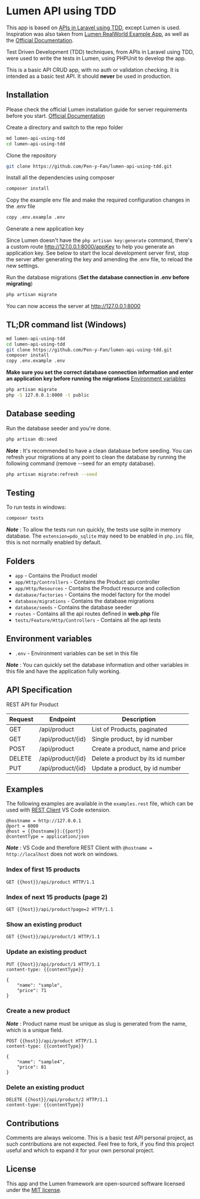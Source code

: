 # Lumen API using TDD

This app is based on [APIs in Laravel using TDD](https://www.youtube.com/playlist?list=PL3ZhWMazGi9KGG64X_HJlZ_sQuvyFGoMo), except Lumen is used. Inspiration was also taken from [Lumen RealWorld Example App](https://github.com/elcobvg/lumen-realworld-example-app), as well as the [Official Documentation](https://lumen.laravel.com/docs).

Test Driven Development (TDD) techniques, from APIs in Laravel using TDD, were used to write the tests in Lumen, using PHPUnit to develop the app.

This is a basic API CRUD app, with no auth or validation checking. It is intended as a basic test API. It should **never** be used in production.

## Installation

Please check the official Lumen installation guide for server requirements before you start. [Official Documentation](https://lumen.laravel.com/docs)

Create a directory and switch to the repo folder

```sh
md lumen-api-using-tdd
cd lumen-api-using-tdd
```

Clone the repository

```sh
git clone https://github.com/Pen-y-Fan/lumen-api-using-tdd.git
```

Install all the dependencies using composer

```sh
composer install
```

Copy the example env file and make the required configuration changes in the .env file

```sh
copy .env.example .env
```

Generate a new application key

Since Lumen doesn't have the `php artisan key:generate` command, there's a custom route <http://127.0.0.1:8000/appKey> to help you generate an application key. See below to start the local development server first, stop the server after generating the key and amending the .env file, to reload the new settings.

Run the database migrations (**Set the database connection in .env before migrating**)

```sh
php artisan migrate
```

You can now access the server at <http://127.0.0.1:8000>

## TL;DR command list (Windows)

```sh
md lumen-api-using-tdd
cd lumen-api-using-tdd
git clone https://github.com/Pen-y-Fan/lumen-api-using-tdd.git
composer install
copy .env.example .env
```

**Make sure you set the correct database connection information and enter an application key before running the migrations** [Environment variables](#environment-variables)

```sh
php artisan migrate
php -S 127.0.0.1:8000 -t public
```

## Database seeding

Run the database seeder and you're done.

```sh
php artisan db:seed
```

***Note*** : It's recommended to have a clean database before seeding. You can refresh your migrations at any point to clean the database by running the following command (remove --seed for an empty database).

```sh
php artisan migrate:refresh --seed
```

## Testing

To run tests in windows:

```sh
composer tests
```

***Note*** : To allow the tests run run quickly, the tests use sqlite in memory database. The `extension=pdo_sqlite` may need to be enabled in `php.ini` file, this is not normally enabled by default.

## Folders

- `app` - Contains the Product model
- `app/Http/Controllers` - Contains the Product api controller
- `app/Http/Resources` - Contains the Product resource and collection
- `database/factories` - Contains the model factory for the model
- `database/migrations` - Contains the database migrations
- `database/seeds` - Contains the database seeder
- `routes` - Contains all the api routes defined in **web.php** file
- `tests/Feature/Http/Controllers` - Contains all the api tests

## Environment variables

- `.env` - Environment variables can be set in this file

***Note*** : You can quickly set the database information and other variables in this file and have the application fully working.

## API Specification

REST API for Product

| Request | Endpoint | Description
| --- | --- | ---
| GET | /api/product | List of Products, paginated
| GET | /api/product/{id} | Single product, by id number
| POST | /api/product | Create a product, name and price
| DELETE | /api/product/{id} | Delete a product by its id number
| PUT | /api/product/{id} | Update a product, by id number

## Examples

The following examples are available in the `examples.rest` file, which can be used with [REST Client](https://marketplace.visualstudio.com/items?itemName=humao.rest-client) VS Code extension.

```text
@hostname = http://127.0.0.1
@port = 8000
@host = {{hostname}}:{{port}}
@contentType = application/json
```

***Note*** : VS Code and therefore REST Client with `@hostname = http://localhost` does not work on windows.

### Index of first 15 products

```text
GET {{host}}/api/product HTTP/1.1
```

### Index of next 15 products (page 2)

```text
GET {{host}}/api/product?page=2 HTTP/1.1
```

### Show an existing product

```text
GET {{host}}/api/product/1 HTTP/1.1
```

### Update an existing product

```text
PUT {{host}}/api/product/1 HTTP/1.1
content-type: {{contentType}}

{
    "name": "sample",
    "price": 71
}
```

### Create a new product

***Note*** : Product name must be unique as slug is generated from the name, which is a unique field.

```text
POST {{host}}/api/product HTTP/1.1
content-type: {{contentType}}

{
    "name": "sample4",
    "price": 81
}
```

### Delete an existing product

```text
DELETE {{host}}/api/product/2 HTTP/1.1
content-type: {{contentType}}
```

## Contributions

Comments are always welcome. This is a basic test API personal project, as such contributions are not expected. Feel free to fork, if you find this project useful and which to expand it for your own personal project.

## License

This app and the Lumen framework are open-sourced software licensed under the [MIT license](https://opensource.org/licenses/MIT).
